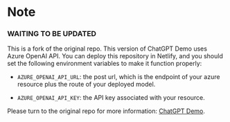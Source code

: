 # Note

### WAITING TO BE UPDATED

This is a fork of the original repo. This version of ChatGPT Demo uses Azure OpenAI API. You can deploy this repository in Netlify, and you should set the following environment variables to make it function properly:

- `AZURE_OPENAI_API_URL`: the post url, which is the endpoint of your azure resource plus the route of your deployed model.

- `AZURE_OPENAI_API_KEY`: the API key associated with your resource.

Please turn to the original repo for more information: [ChatGPT Demo](https://github.com/anse-app/chatgpt-demo).